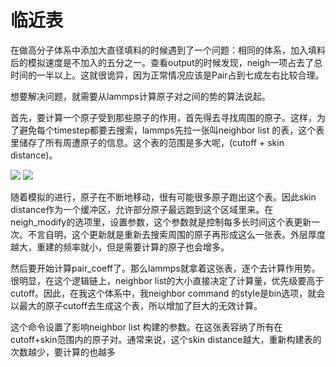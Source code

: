 # 临近表

在做高分子体系中添加大直径填料的时候遇到了一个问题：相同的体系，加入填料后的模拟速度是不加入的五分之一。查看output的时候发现，neigh一项占去了总时间的一半以上。这就很诡异，因为正常情况应该是Pair占到七成左右比较合理。

想要解决问题，就需要从lammps计算原子对之间的势的算法说起。

首先，要计算一个原子受到那些原子的作用，首先得去寻找周围的原子。这样，为了避免每个timestep都要去搜索，lammps先拉一张叫neighbor list 的表，这个表里储存了所有周遭原子的信息。这个表的范围是多大呢，(cutoff + skin distance)。

![](/command/general/neighbor/1.png)
![](/command/general/neighbor/2.png)

随着模拟的进行，原子在不断地移动，很有可能很多原子跑出这个表。因此skin distance作为一个缓冲区，允许部分原子最远跑到这个区域里来。在neigh_modify的选项里，设置参数，这个参数就是控制每多长时间这个表更新一次。不言自明，这个更新就是重新去搜索周围的原子再形成这么一张表。外层厚度越大，重建的频率就小，但是需要计算的原子也会增多。

然后要开始计算pair_coeff了。那么lammps就拿着这张表，逐个去计算作用势。很明显，在这个逻辑链上，neighbor list的大小直接决定了计算量，优先级要高于cutoff。因此，在我这个体系中，我neighbor command 的style是bin选项，就会以最大的原子cutoff去生成这个表，所以增加了巨大的无效计算。

这个命令设置了影响neighbor list 构建的参数。在这张表容纳了所有在cutoff+skin范围内的原子对。通常来说，这个skin distance越大，重新构建表的次数越少，要计算的也越多